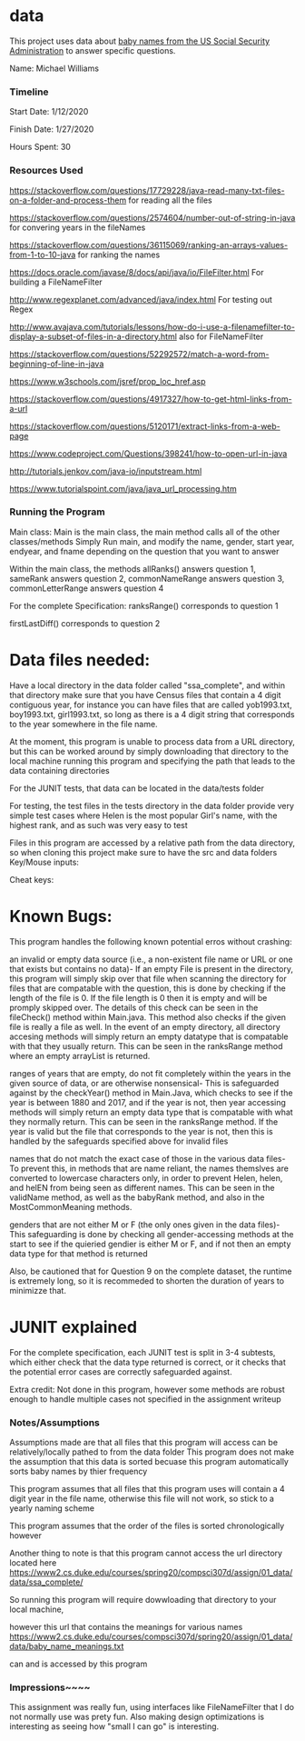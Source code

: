 data
====

This project uses data about [baby names from the US Social Security Administration](https://www.ssa.gov/oact/babynames/limits.html) to answer specific questions. 


Name:  Michael Williams

### Timeline

Start Date:  1/12/2020

Finish Date: 1/27/2020

Hours Spent: 30

### Resources Used

https://stackoverflow.com/questions/17729228/java-read-many-txt-files-on-a-folder-and-process-them for reading all the files

https://stackoverflow.com/questions/2574604/number-out-of-string-in-java for convering years in the fileNames

https://stackoverflow.com/questions/36115069/ranking-an-arrays-values-from-1-to-10-java for ranking the names

https://docs.oracle.com/javase/8/docs/api/java/io/FileFilter.html For building a FileNameFilter

http://www.regexplanet.com/advanced/java/index.html For testing out Regex

http://www.avajava.com/tutorials/lessons/how-do-i-use-a-filenamefilter-to-display-a-subset-of-files-in-a-directory.html also for FileNameFilter

https://stackoverflow.com/questions/52292572/match-a-word-from-beginning-of-line-in-java

https://www.w3schools.com/jsref/prop_loc_href.asp

https://stackoverflow.com/questions/4917327/how-to-get-html-links-from-a-url

https://stackoverflow.com/questions/5120171/extract-links-from-a-web-page

https://www.codeproject.com/Questions/398241/how-to-open-url-in-java

http://tutorials.jenkov.com/java-io/inputstream.html

https://www.tutorialspoint.com/java/java_url_processing.htm
### Running the Program

Main class: Main is the main class, the main method calls all of the other classes/methods
Simply Run main, and modify the name, gender, start year, endyear, and fname depending on the question that you want to answer


Within the main class, the methods allRanks() answers question 1, sameRank answers question 2, commonNameRange answers question 3, commonLetterRange answers question 4

For the complete Specification:
ranksRange() corresponds to question 1

firstLastDiff() corresponds to question 2




# Data files needed: 
Have a local directory in the data folder called "ssa_complete", and within that directory make sure that you have Census files that contain a 4 digit contiguous year,
for instance you can have files that are called yob1993.txt, boy1993.txt, girl1993.txt, so long as there is a 4 digit string that corresponds to the year somewhere in the file name.

At the moment, this program is unable to process data from a URL directory, but this can be worked around by simply downloading that directory to the local machine running this program and specifying the path that leads to the data containing directories

For the JUNIT tests, that data can be located in the data/tests folder

For testing, the test files in the tests directory in the data folder provide very simple test cases where Helen is the most popular Girl's name, with the highest rank, and as such was very easy to test

Files in this program are accessed by a relative path from the data directory, so when cloning this project make sure to have the src and data folders
Key/Mouse inputs:

Cheat keys:

# Known Bugs:
This program handles the following known potential erros without crashing:


an invalid or empty data source (i.e., a non-existent file name or URL or one that exists but contains no data)- If an empty File is present in the directory, this program will simply skip over that file when scanning the directory for files that are compatable with the question, this is done by checking
if the length of the file is 0. If the file length is 0 then it is empty and will be promply skipped over. The details of this check can be seen in the fileCheck() method within Main.java. This method also checks if the given file is really a file as well.
In the event of an empty directory, all directory accesing methods will simply return an empty datatype that is compatable with that they usually return. This can be seen in the ranksRange method where an empty arrayList is returned.

ranges of years that are empty, do not fit completely within the years in the given source of data, or are otherwise nonsensical- This is safeguarded against by the checkYear() method in Main.Java, which checks to see if the year is between
1880 and 2017, and if the year is not, then year accessing methods will simply return an empty data type that is compatable with what they normally return. This can be seen in the ranksRange method.
If the year is valid but the file that corresponds to the year is not, then this is handled by the safeguards specified above for invalid files

names that do not match the exact case of those in the various data files- To prevent this, in methods that are name reliant, the names themslves are converted to lowercase characters only, in order to prevent Helen, helen, and helEN from being seen as different names.
This can be seen in the validName method, as well as the babyRank method, and also in the MostCommonMeaning methods.

genders that are not either M or F (the only ones given in the data files)- This safeguarding  is done by checking all gender-accessing methods at the start to see if the quieried gendier is either M or F, and if not then an empty data type for that method is returned

Also, be cautioned that for Question 9 on the complete dataset, the runtime is extremely long, so it is recommeded to shorten the duration of years to minimizze that.

# JUNIT explained
For the complete specification, each JUNIT test is split in 3-4 subtests, which either check that the data type returned is correct, or it checks that the potential error cases are correctly safeguarded against.

Extra credit:
Not done in this program, however some methods are robust enough to handle multiple cases not specified in the assignment writeup

### Notes/Assumptions
Assumptions made are that all files that this program will access can be relatively/locally pathed to from the data folder
This program does not make the assumption that this data is sorted becuase this program automatically sorts baby names by thier frequency

This program assumes that all files that this program uses will contain a 4 digit year in the file name, otherwise this file will not work, so stick to a yearly naming scheme

This program assumes that the order of the files is sorted chronologically however

Another thing to note is that this program cannot access the url directory located here https://www2.cs.duke.edu/courses/spring20/compsci307d/assign/01_data/data/ssa_complete/

So running this program will require dowwloading that directory to your local machine,

however this url that contains the meanings for various names https://www2.cs.duke.edu/courses/compsci307d/spring20/assign/01_data/data/baby_name_meanings.txt

can and is accessed by this program



### Impressions~~~~
This assignment was really fun, using interfaces like FileNameFilter that I do not normally use was prety fun. Also making design optimizations is interesting as seeing how "small I can go" is interesting. 
